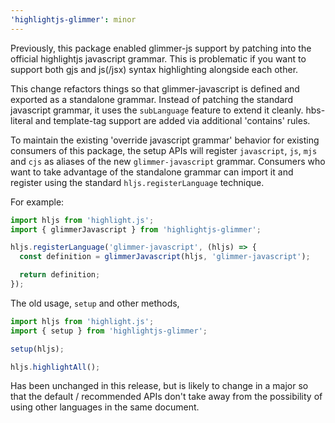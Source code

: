 ```yaml
---
'highlightjs-glimmer': minor
---
```


Previously, this package enabled glimmer-js support by patching into the official highlightjs javascript grammar. This is problematic if you want to support both gjs and js(/jsx) syntax highlighting alongside each other.

This change refactors things so that glimmer-javascript is defined and exported as a standalone grammar. Instead of patching the standard javascript grammar, it uses the `subLanguage` feature to extend it cleanly. hbs-literal and template-tag support are added via additional 'contains' rules.

To maintain the existing 'override javascript grammar' behavior for existing consumers of this package, the setup APIs will register `javascript`, `js`, `mjs` and `cjs` as aliases of the new `glimmer-javascript` grammar. Consumers who want to take advantage of the standalone grammar can import it and register using the standard `hljs.registerLanguage` technique.

For example:

```js
import hljs from 'highlight.js';
import { glimmerJavascript } from 'highlightjs-glimmer';

hljs.registerLanguage('glimmer-javascript', (hljs) => {
  const definition = glimmerJavascript(hljs, 'glimmer-javascript');

  return definition;
});
```

The old usage, `setup` and other methods,

```js
import hljs from 'highlight.js';
import { setup } from 'highlightjs-glimmer';

setup(hljs);

hljs.highlightAll();
```

Has been unchanged in this release, but is likely to change in a major so that the default / recommended APIs don't take away from the possibility of using other languages in the same document.
